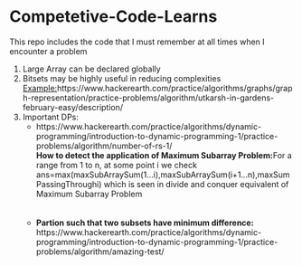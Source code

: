 # Competetive-Code-Learns
This repo includes the code that I must remember at all times when I encounter a problem
<ol>
<li>Large Array can be declared globally</li>
  <li>Bitsets may be highly useful in reducing complexities<br><u>Example:</u>https://www.hackerearth.com/practice/algorithms/graphs/graph-representation/practice-problems/algorithm/utkarsh-in-gardens-february-easy/description/</li>
<li>Important DPs:
  <ul><li>https://www.hackerearth.com/practice/algorithms/dynamic-programming/introduction-to-dynamic-programming-1/practice-problems/algorithm/number-of-rs-1/<br><strong>How to detect the application of Maximum Subarray Problem:</strong>For a range from 1 to n, at some point i we check ans=max(maxSubArraySum(1...i),maxSubArraySum(i+1...n),maxSumPassingThroughi) which is seen in divide and conquer equivalent of Maximum Subarray Problem</li><br><br>
    <li><b>Partion such that two subsets have minimum difference:</b> https://www.hackerearth.com/practice/algorithms/dynamic-programming/introduction-to-dynamic-programming-1/practice-problems/algorithm/amazing-test/</li>
    
    
 </ul>


</li>
</ol>
